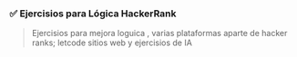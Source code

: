 ### ✅ Ejercisios para Lógica **HackerRank**

> Ejercisios para mejora loguica , varias plataformas aparte de hacker ranks; letcode sitios web y ejercisios de IA
